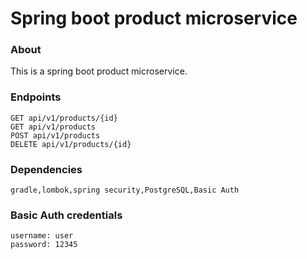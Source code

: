 # Spring boot product microservice
### About
This is a spring boot product microservice.
### Endpoints
```aidl
GET api/v1/products/{id}
GET api/v1/products
POST api/v1/products
DELETE api/v1/products/{id}
```
### Dependencies
```gradle,lombok,spring security,PostgreSQL,Basic Auth```

### Basic Auth credentials
``` 
username: user
password: 12345 
 ```
